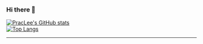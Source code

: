 ### Hi there 👋
[![PracLee's GitHub stats](https://github-readme-stats.vercel.app/api?username=PracLee&theme=highcontrast&icons=true)](https://github.com/anuraghazra/github-readme-stats)
<br>
[![Top Langs](https://github-readme-stats.vercel.app/api/top-langs/?username=PracLee&theme=highcontrast&icons=true)](https://github.com/anuraghazra/github-readme-stats)

<hr>

<!--
**PracLee/PracLee** is a ✨ _special_ ✨ repository because its `README.md` (this file) appears on your GitHub profile.

Here are some ideas to get you started:

- 🔭 I’m currently working on ...
- 🌱 I’m currently learning Node.js...
- 👯 I’m looking to collaborate on ...
- 🤔 I’m looking for help with ...
- 💬 Ask me about ...
- 📫 How to reach me: spsbsc@naver.com...
- 😄 Pronouns: ...
- ⚡ Fun fact: ...
-->
